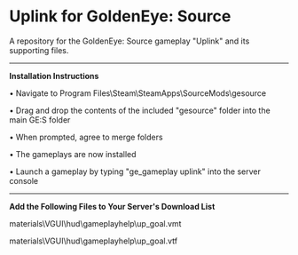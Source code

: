 # Uplink for GoldenEye: Source

A repository for the GoldenEye: Source gameplay "Uplink" and its supporting files.

---

**Installation Instructions**

• Navigate to Program Files\Steam\SteamApps\SourceMods\gesource

• Drag and drop the contents of the included "gesource" folder into the main GE:S folder

• When prompted, agree to merge folders

• The gameplays are now installed

• Launch a gameplay by typing "ge_gameplay uplink" into the server console

---

**Add the Following Files to Your Server's Download List**

materials\VGUI\hud\gameplayhelp\up_goal.vmt

materials\VGUI\hud\gameplayhelp\up_goal.vtf

